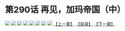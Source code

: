 # 第290话 再见，加玛帝国（中）
![](https://mhpic.xiaomingtaiji.net/comic/D/斗破苍穹拆分版/290话/1.jpg-zymk.middle.webp)
![](https://mhpic.xiaomingtaiji.net/comic/D/斗破苍穹拆分版/290话/2.jpg-zymk.middle.webp)
![](https://mhpic.xiaomingtaiji.net/comic/D/斗破苍穹拆分版/290话/3.jpg-zymk.middle.webp)
![](https://mhpic.xiaomingtaiji.net/comic/D/斗破苍穹拆分版/290话/4.jpg-zymk.middle.webp)
![](https://mhpic.xiaomingtaiji.net/comic/D/斗破苍穹拆分版/290话/5.jpg-zymk.middle.webp)
![](https://mhpic.xiaomingtaiji.net/comic/D/斗破苍穹拆分版/290话/6.jpg-zymk.middle.webp)
![](https://mhpic.xiaomingtaiji.net/comic/D/斗破苍穹拆分版/290话/7.jpg-zymk.middle.webp)
![](https://mhpic.xiaomingtaiji.net/comic/D/斗破苍穹拆分版/290话/8.jpg-zymk.middle.webp)
[【上一章】](./289.md)
[【目录】](./READMD.md)
[【下一章】](./291.md)
